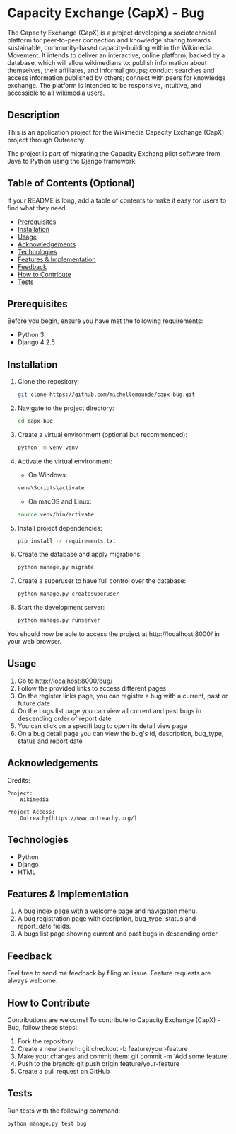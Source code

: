 # Capacity Exchange (CapX) - Bug

The Capacity Exchange (CapX) is a project developing a sociotechnical platform for peer-to-peer connection and knowledge sharing towards sustainable, community-based capacity-building within the Wikimedia Movement. It intends to deliver an interactive, online platform, backed by a database, which will allow wikimedians to: publish information about themselves, their affiliates, and informal groups; conduct searches and access information published by others; connect with peers for knowledge exchange. The platform is intended to be responsive, intuitive, and accessible to all wikimedia users.

## Description

This is an application project for the Wikimedia Capacity Exchange (CapX) project through Outreachy.

The project is part of migrating the Capacity Exchang pilot software from Java to Python using the Django framework.

## Table of Contents (Optional)

If your README is long, add a table of contents to make it easy for users to find what they need.

- [Prerequisites](#prerequisites)
- [Installation](#installation)
- [Usage](#usage)
- [Acknowledgements](#acknowledgements)
- [Technologies](#technologies)
- [Features & Implementation](#features--implementation)
- [Feedback](#feedback)
- [How to Contribute](#how-to-contribute)
- [Tests](#tests)

## Prerequisites

Before you begin, ensure you have met the following requirements:

- Python 3
- Django 4.2.5


## Installation

1. Clone the repository:
   ```bash
   git clone https://github.com/michellemounde/capx-bug.git

2. Navigate to the project directory:

   ```bash
   cd capx-bug

3. Create a virtual environment (optional but recommended):

   ```bash
   python -m venv venv

4. Activate the virtual environment:
    * On Windows:
   ```bash
   venv\Scripts\activate
   ```
    * On macOS and Linux:
   ```bash
   source venv/bin/activate

5. Install project dependencies:
   ```bash
   pip install -r requirements.txt

6. Create the database and apply migrations:
   ```bash
   python manage.py migrate

7. Create a superuser to have full control over the database:
   ```bash
   python manage.py createsuperuser

9. Start the development server:
   ```bash
   python manage.py runserver

You should now be able to access the project at http://localhost:8000/ in your web browser.

## Usage

1. Go to http://localhost:8000/bug/
2. Follow the provided links to access different pages
3. On the register links page, you can register a bug with a current, past or future date
4. On the bugs list page you can view all current and past bugs in descending order of report date
5. You can click on a specifi bug to open its detail view page
6. On a bug detail page you can view the bug's id, description, bug_type, status and report date

## Acknowledgements

Credits:

	Project:
		Wikimedia

	Project Access:
		Outreachy(https://www.outreachy.org/)

## Technologies
- Python
- Django
- HTML

## Features & Implementation

1. A bug index page with a welcome page and navigation menu.
2. A bug registration page with desription, bug_type, status and report_date fields.
3. A bugs list page showing current and past bugs in descending order

## Feedback
Feel free to send me feedback by filing an issue. Feature requests are always welcome.

## How to Contribute

Contributions are welcome! To contribute to Capacity Exchange (CapX) - Bug, follow these steps:

1. Fork the repository
2. Create a new branch: git checkout -b feature/your-feature
3. Make your changes and commit them: git commit -m 'Add some feature'
4. Push to the branch: git push origin feature/your-feature
5. Create a pull request on GitHub

## Tests

Run tests with the following command:
   ```bash
   python manage.py test bug
